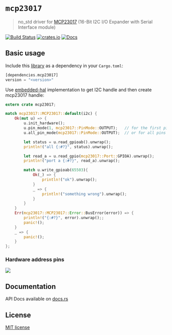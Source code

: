 # `mcp23017`

> no_std driver for [MCP23017](http://ww1.microchip.com/downloads/en/DeviceDoc/20001952C.pdf) (16-Bit I2C I/O Expander with Serial Interface module)

[![Build Status](https://github.com/lucazulian/mcp23017/workflows/mcp23017-ci/badge.svg)](https://github.com/lucazulian/mcp23017/actions?query=workflow%3Amcp23017-ci)
[![crates.io](https://img.shields.io/crates/v/mcp23017.svg)](https://crates.io/crates/mcp23017)
[![Docs](https://docs.rs/mcp23017/badge.svg)](https://docs.rs/mcp23017)

## Basic usage

Include this [library](https://crates.io/crates/mcp23017) as a dependency in your `Cargo.toml`:

```rust
[dependencies.mcp23017]
version = "<version>"
```
Use [embedded-hal](https://github.com/rust-embedded/embedded-hal) implementation to get I2C handle and then create mcp23017 handle:

```rust
extern crate mcp23017;

match mcp23017::MCP23017::default(i2c) {
    Ok(mut u) => {
        u.init_hardware();
        u.pin_mode(1, mcp23017::PinMode::OUTPUT);   // for the first pin
        u.all_pin_mode(mcp23017::PinMode::OUTPUT);  // or for all pins

        let status = u.read_gpioab().unwrap();
        println!("all {:#?}", status).unwrap();

        let read_a = u.read_gpio(mcp23017::Port::GPIOA).unwrap();
        println!("port a {:#?}", read_a).unwrap();

        match u.write_gpioab(65503){
            Ok(_) => {
                println!("ok").unwrap();
            }
            _ => {
                println!("something wrong").unwrap();
            }
        }
    }
    Err(mcp23017::MCP23017::Error::BusError(error)) => {
        println!("{:#?}", error).unwrap();;
        panic!();
    }
    _ => {
        panic!();
    }
};
```

### Hardware address pins
![](docs/address-pins.jpg)

## Documentation

API Docs available on [docs.rs](https://docs.rs/mcp23017/0.1.0/mcp23017/)

## License

[MIT license](http://opensource.org/licenses/MIT)
